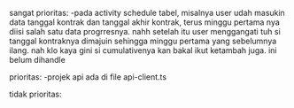 sangat prioritas:
-pada activity schedule tabel, misalnya user udah masukin data tanggal kontrak dan tanggal akhir kontrak, terus minggu pertama nya diisi salah satu data progrresnya. nahh setelah itu user menggangati tuh si tanggal kontraknya dimajuin sehingga minggu pertama yang sebelumnya ilang. nah klo kaya gini si cumulativenya kan bakal ikut ketambah juga. ini belum dihandle

prioritas:
-projek api ada di file api-client.ts

tidak prioritas:

